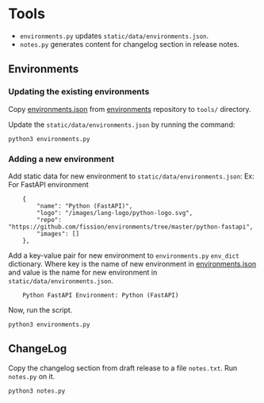 # Tools

- `environments.py` updates `static/data/environments.json`.
- `notes.py` generates content for changelog section in release notes.

## Environments
### Updating the existing environments
Copy [environments.json](https://github.com/fission/environments/blob/master/environments.json) from [environments](https://github.com/fission/environments/tree/master) repository to `tools/` directory.

Update the `static/data/environments.json` by running the command:
```
python3 environments.py
```

### Adding a new environment
Add static data for new environment to `static/data/environments.json`:
Ex: For FastAPI environment
```
    {
        "name": "Python (FastAPI)",
        "logo": "/images/lang-logo/python-logo.svg",
        "repo": "https://github.com/fission/environments/tree/master/python-fastapi",
        "images": []
    },
```

Add a key-value pair for new environment to `environments.py` `env_dict` dictionary.
Where key is the name of new environment in [environments.json](https://github.com/fission/environments/blob/master/environments.json) and
value is the name for new environment in `static/data/environments.json`.
```
    Python FastAPI Environment: Python (FastAPI)
```

Now, run the script.
```
python3 environments.py
```

## ChangeLog
Copy the changelog section from draft release to a file `notes.txt`.
Run `notes.py` on it.
```
python3 notes.py
```
